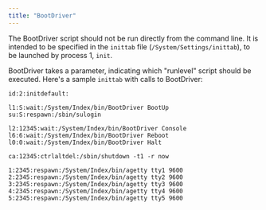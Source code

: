 ```yaml
---
title: "BootDriver"
---
```


The BootDriver script should not be run directly from the command line. It is
intended to be specified in the `inittab` file (`/System/Settings/inittab`), to
be launched by process 1, `init`.

BootDriver takes a parameter, indicating which "runlevel" script should be
executed. Here's a sample `inittab` with calls to BootDriver:

```fish
id:2:initdefault:

l1:S:wait:/System/Index/bin/BootDriver BootUp
su:S:respawn:/sbin/sulogin

l2:12345:wait:/System/Index/bin/BootDriver Console
l6:6:wait:/System/Index/bin/BootDriver Reboot
l0:0:wait:/System/Index/bin/BootDriver Halt

ca:12345:ctrlaltdel:/sbin/shutdown -t1 -r now

1:2345:respawn:/System/Index/bin/agetty tty1 9600
2:2345:respawn:/System/Index/bin/agetty tty2 9600
3:2345:respawn:/System/Index/bin/agetty tty3 9600
4:2345:respawn:/System/Index/bin/agetty tty4 9600
5:2345:respawn:/System/Index/bin/agetty tty5 9600
```
